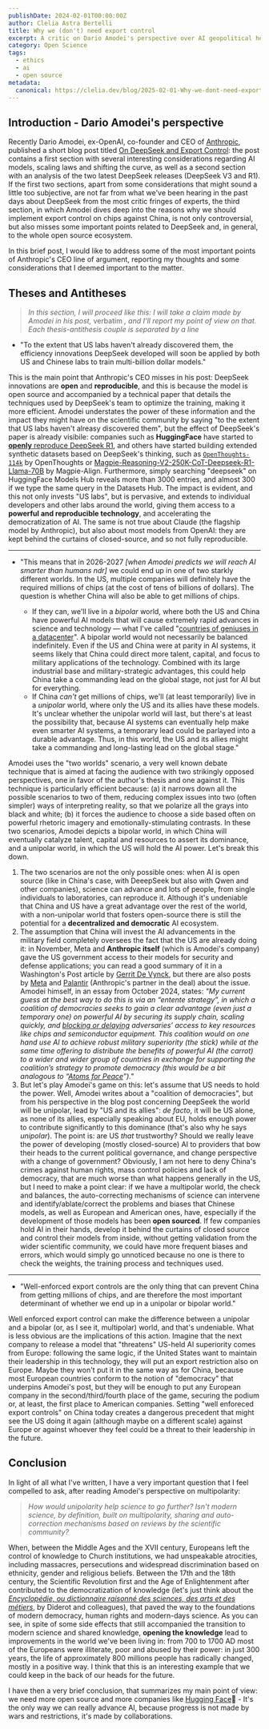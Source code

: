 ```yaml
---
publishDate: 2024-02-01T00:00:00Z
author: Clelia Astra Bertelli
title: Why we (don't) need export control
excerpt: A critic on Dario Amodei's perspective over AI geopolitical hegemony in the coming years
category: Open Science
tags:
  - ethics
  - ai
  - open source
metadata:
  canonical: https://clelia.dev/blog/2025-02-01-Why-we-dont-need-export-control
---
```


## Introduction - Dario Amodei's perspective 

Recently Dario Amodei, ex-OpenAI, co-founder and CEO of [Anthropic](https://www.anthropic.com), published a short blog post titled [On DeepSeek and Export Control](https://darioamodei.com/on-deepseek-and-export-controls): the post contains a first section with several interesting considerations regarding AI models, scaling laws and shifting the curve, as well as a second section with an analysis of the two latest DeepSeek releases (DeepSeek V3 and R1). If the first two sections, apart from some considerations that might sound a little too subjective, are not far from what we've been hearing in the past days about DeepSeek from the most critic fringes of experts, the third section, in which Amodei dives deep into the reasons why we should implement export control on chips against China, is not only controversial, but also misses some important points related to DeepSeek and, in general, to the whole open source ecosystem.

In this brief post, I would like to address some of the most important points of Anthropic's CEO line of argument, reporting my thoughts and some considerations that I deemed important to the matter.

## Theses and Antitheses

> _In this section, I will proceed like this: I will take a claim made by Amodei in his post,_ verbatim _, and I'll report my point of view on that. Each thesis-antithesis couple is separated by a line_

-  "To the extent that US labs haven't already discovered them, the efficiency innovations DeepSeek developed will soon be applied by both US and Chinese labs to train multi-billion dollar models."

This is the main point that Anthropic's CEO misses in his post: DeepSeek innovations are **open** and **reproducible**, and this is because the model is open source and accompanied by a technical paper that details the techniques used by DeepSeek's team to optimize the training, making it more efficient. Amodei understates the power of these information and the impact they might have on the scientific community by saying "to the extent that US labs haven't alreasy discovered them", but the effect of DeepSeek's paper is already visibile: companies such as **HuggingFace** have started to [**openly** reproduce DeepSeek R1](https://github.com/huggingface/open-r1), and others have started building extended synthetic datasets based on DeepSeek's thinking, such as [`OpenThoughts-114k`](https://huggingface.co/datasets/open-thoughts/OpenThoughts-114k) by OpenThoughts or [Magpie-Reasoning-V2-250K-CoT-Deepseek-R1-Llama-70B](https://huggingface.co/datasets/Magpie-Align/Magpie-Reasoning-V2-250K-CoT-Deepseek-R1-Llama-70B) by Magpie-Align. Furthermore, simply searching "deepseek" on HuggingFace Models Hub reveals more than 3000 entries, and almost 300 if we type the same query in the  Datasets Hub. The impact is evident, and this not only invests "US labs", but is pervasive, and extends to individual developers and other labs around the world, giving them access to a **powerful and reproducible technology**, and accelerating the democratization of AI. The same is not true about Claude (the flagship model by Anthropic), but also about most models from OpenAI: they are kept behind the curtains of closed-source, and so not fully reproducible. 

---

- "This means that in 2026-2027 *[when Amodei predicts we will reach AI smarter than humans ndr]* we could end up in one of two starkly different worlds. In the US, multiple companies will definitely have the required millions of chips (at the cost of tens of billions of dollars). The question is whether China will also be able to get millions of chips.
    
    - If they can, we'll live in a _bipolar_ world, where both the US and China have powerful AI models that will cause extremely rapid advances in science and technology — what I've called "[countries of geniuses in a datacenter](https://darioamodei.com/machines-of-loving-grace)". A bipolar world would not necessarily be balanced indefinitely. Even if the US and China were at parity in AI systems, it seems likely that China could direct more talent, capital, and focus to military applications of the technology. Combined with its large industrial base and military-strategic advantages, this could help China take a commanding lead on the global stage, not just for AI but for everything.
    - If China _can't_ get millions of chips, we'll (at least temporarily) live in a _unipolar_ world, where only the US and its allies have these models. It's unclear whether the unipolar world will last, but there's at least the possibility that, because AI systems can eventually help make even smarter AI systems, a temporary lead could be parlayed into a durable advantage. Thus, in this world, the US and its allies might take a commanding and long-lasting lead on the global stage."

Amodei uses the "two worlds" scenario, a very well known debate technique that is aimed at facing the audience with two strikingly opposed perspectives, one in favor of the author's thesis and one against it. This technique is particularly efficient because: (a) it narrows down all the possible scenarios to two of them, reducing complex issues into two (often simpler) ways of interpreting reality, so that we polarize all the grays into black and white; (b) it forces the audience to choose a side based often on powerful rhetoric imagery and emotionally-stimulating contrasts. In these two scenarios, Amodei depicts a bipolar world, in which China will eventually catalyze talent, capital and resources to assert its dominance, and a unipolar world, in which the US will hold the AI power. Let's break this down.

1. The two scenarios are not the only possible ones: when AI is open source (like in China's case, with DeeepSeek but also with Qwen and other companies), science can advance and lots of people, from single individuals to laboratories, can reproduce it. Although it's undeniable that China and US have a great advantage over the rest of the world, with a non-unipolar world that fosters open-source there is still the potential for a **decentralized and democratic** AI ecosystem. 
2. The assumption that China will invest the AI advancements in the military field completely oversees the fact that the US are already doing it: in November, Meta and **Anthropic itself**  (which is Amodei's company) gave the US government access to their models for security and defense applications; you can read a good summary of it in a Washington's Post article by [Gerrit De Vynck](https://www.washingtonpost.com/technology/2024/11/08/anthropic-meta-pentagon-military-openai/), but there are also posts by [Meta](https://about.fb.com/news/2024/11/open-source-ai-america-global-security/) and [Palantir](https://investors.palantir.com/news-details/2024/Anthropic-and-Palantir-Partner-to-Bring-Claude-AI-Models-to-AWS-for-U.S.-Government-Intelligence-and-Defense-Operations/) (Anthropic's partner in the deal) about the issue. Amodei himself, in an essay from October 2024, states: _"My current guess at the best way to do this is via an “entente strategy”, in which a coalition of democracies seeks to gain a clear advantage (even just a temporary one) on powerful AI by securing its supply chain, scaling quickly, and [blocking or delaying](https://www.csis.org/analysis/updated-october-7-semiconductor-export-controls) adversaries’ access to key resources like chips and semiconductor equipment. This coalition would on one hand use AI to achieve robust military superiority (the stick) while at the same time offering to distribute the benefits of powerful AI (the carrot) to a wider and wider group of countries in exchange for supporting the coalition’s strategy to promote democracy (this would be a bit analogous to “[Atoms for Peace](https://en.wikipedia.org/wiki/Atoms_for_Peace)”)."_  
3. But let's play Amodei's game on this: let's assume that US needs to hold the power. Well, Amodei writes about a "coalition of democracies", but from his perspective in the blog post concerning DeepSeek the world will be unipolar, lead by "US and its allies": *de facto*, it will be US alone, as none of its allies, especially speaking about EU, holds enough power to contribute significantly to this dominance (that's also why he says *unipolar*). The point is: are US *that* trustworthy? Should we really leave the power of developing (mostly closed-source) AI to providers that bow their heads to the current political governance, and change perspective with a change of government? Obviously, I am not here to deny China's crimes against human rights, mass control policies and lack of democracy, that are much worse than what happens generally in the US, but I need to make a point clear: if we have a multipolar world, the check and balances, the auto-correcting mechanisms of science can intervene and identify/ablate/correct the problems and biases that Chinese models, as well as European and American ones, have, especially if the development of those models has been **open sourced**. If few companies hold AI in their hands, develop it behind the curtains of closed source and control their models from inside, without getting validation from the wider scientific community, we could have more frequent biases and errors, which would simply go unnoticed because no one is there to check the weights, the training process and techniques used.

---

- "Well-enforced export controls are the only thing that can prevent China from getting millions of chips, and are therefore the most important determinant of whether we end up in a unipolar or bipolar world."

Well enforced export control can make the difference between a unipolar and a bipolar (or, as I see it, multipolar) world, and that's undeniable. What is less obvious are the implications of this action. Imagine that the next company to release a model that "threatens" US-held AI superiority comes from Europe: following the same logic, if the United States want to maintain their leadership in this technology, they will put an export restriction also on Europe. Maybe they won't put it in the same way as for China, because most European countries conform to the notion of "democracy" that underpins Amodei's post, but they will be enough to put any European company in the second/third/fourth place of the game, securing the podium or, at least, the first place to American companies. Setting "well enforeced export controls" on China today creates a dangerous precedent that might see the US doing it again (although maybe on a different scale) against Europe or against whoever they feel could be a threat to their leadership in the future.

## Conclusion

In light of all what I've written, I have a very important question that I feel compelled to ask, after reading Amodei's perspective on multipolarity:

> *How would unipolarity help science to go further? Isn't modern science, by definition, built on multipolarity, sharing and auto-correction mechanisms based on reviews by the scientific community?*

When, between the Middle Ages and the XVII century, Europeans left the control of knowledge to Church institutions, we had unspeakable atrocities, including massacres, persecutions and widespread discrimination based on ethnicity, gender and religious beliefs. Between the 17th and the 18th century, the Scientific Revolution first and the Age of Enlightenment after contributed to the democratization of knowledge (let's just think about the [_Encyclopédie, ou dictionnaire raisonné des sciences, des arts et des métiers_,](https://en.wikipedia.org/wiki/Encyclop%C3%A9die) by Diderot and colleagues), that paved the way to the foundations of modern democracy, human rights and modern-days science. As you can see, in spite of some side effects that still accompanied the transition to modern science and shared knowledge, **opening the knowledge** lead to improvements in the world we've been living in: from 700 to 1700 AD most of the Europeans were illiterate, poor and abused by their power: in just 300 years, the life of approximately 800 millions people has radically changed, mostly in a positive way. I think that this is an interesting example that we could keep in the back of our heads for the future. 

I have then a very brief conclusion, that summarizes my main point of view: we need more open source and more companies like [Hugging Face](https://huggingface.co/)🤗 - It's the only way we can really advance AI, because progress is not made by wars and restrictions, it's made by collaborations.